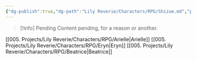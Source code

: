 ```yaml
---
{"dg-publish":true,"dg-path":"Lily Reverie/Characters/RPG/Shizue.md","permalink":"/lily-reverie/characters/rpg/shizue/","created":"2023-06-29T02:57:35.477-03:00","updated":"2024-01-21T01:41:25.226-03:00"}
---
```



>[!info] Pending
>Content pending, for a reason or another.

[[005. Projects/Lily Reverie/Characters/RPG/Arielle\|Arielle]]
[[005. Projects/Lily Reverie/Characters/RPG/Eryn\|Eryn]]
[[005. Projects/Lily Reverie/Characters/RPG/Beatrice\|Beatrice]]
